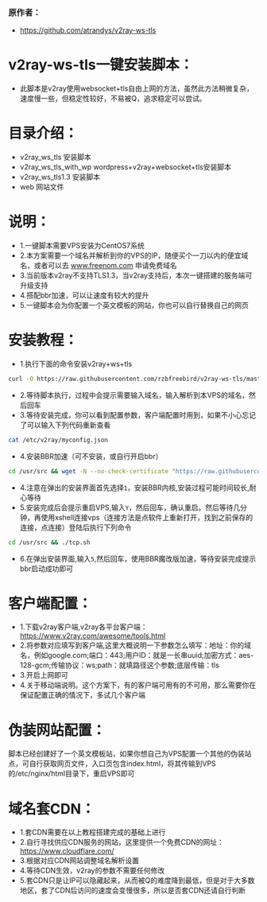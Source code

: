 ### 原作者：
* https://github.com/atrandys/v2ray-ws-tls

# v2ray-ws-tls一键安装脚本： 

* 此脚本是v2ray使用websocket+tls自由上网的方法，虽然此方法稍微复杂，速度慢一些，但稳定性较好，不易被Q，追求稳定可以尝试。

# 目录介绍：

* v2ray_ws_tls           安装脚本
* v2ray_ws_tls_with_wp   wordpress+v2ray+websocket+tls安装脚本
* v2ray_ws_tls1.3        安装脚本
* web                    网站文件  

# 说明：

* 1.一键脚本需要VPS安装为CentOS7系统
* 2.本方案需要一个域名并解析到你的VPS的IP，随便买个一刀以内的便宜域名，或者可以去 www.freenom.com 申请免费域名
* 3.当前版本v2ray不支持TLS1.3，当v2ray支持后，本次一键搭建的服务端可升级支持
* 4.搭配bbr加速，可以让速度有较大的提升
* 5.一键脚本会为你配置一个英文模板的网站，你也可以自行替换自己的网页

# 安装教程：     

* 1.执行下面的命令安装v2ray+ws+tls
``` bash
curl -O https://raw.githubusercontent.com/rzbfreebird/v2ray-ws-tls/master/v2ray_ws_tls.sh && chmod +x v2ray_ws_tls.sh && ./v2ray_ws_tls.sh
```
* 2.等待脚本执行，过程中会提示需要输入域名，输入解析到本VPS的域名，然后回车
* 3.等待安装完成，你可以看到配置参数，客户端配置时用到，如果不小心忘记了可以输入下列代码重新查看
``` bash
cat /etc/v2ray/myconfig.json
```
* 4.安装BBR加速（可不安装，或自行开启bbr）
``` bash
cd /usr/src && wget -N --no-check-certificate "https://raw.githubusercontent.com/rzbfreebird/Linux-NetSpeed/master/tcp.sh" && chmod +x tcp.sh && ./tcp.sh
```
* 4.注意在弹出的安装界面首先选择` 1 `，安装BBR内核,安装过程可能时间较长,耐心等待
* 5.安装完成后会提示重启VPS,输入` Y `，然后回车，确认重启。然后等待几分钟，再使用xshell连接vps（连接方法是点软件上重新打开，找到之前保存的连接，点连接）登陆后执行下列命令
``` bash
cd /usr/src && ./tcp.sh
```
* 6.在弹出安装界面,输入` 5 `,然后回车，使用BBR魔改版加速，等待安装完成提示bbr启动成功即可

# 客户端配置：

* 1.下载v2ray客户端,v2ray各平台客户端：https://www.v2ray.com/awesome/tools.html
* 2.将参数对应填写到客户端,这里大概说明一下参数怎么填写：地址：你的域名，例如google.com;端口：443;用户ID：就是一长串uuid;加密方式：aes-128-gcm;传输协议：ws;path：就填路径这个参数;底层传输：tls
* 3.开启上网即可
* 4.关于移动端说明。这个方案下，有的客户端可用有的不可用，那么需要你在保证配置正确的情况下，多试几个客户端

# 伪装网站配置：

脚本已经创建好了一个英文模板站，如果你想自己为VPS配置一个其他的伪装站点，可自行获取网页文件，入口页包含index.html，将其传输到VPS的/etc/nginx/html目录下，重启VPS即可

# 域名套CDN：

* 1.套CDN需要在以上教程搭建完成的基础上进行
* 2.自行寻找供应CDN服务的网站，这里提供一个免费CDN的网址：https://www.cloudflare.com/
* 3.根据对应CDN网站调整域名解析设置
* 4.等待CDN生效，v2ray的参数不需要任何修改
* 5.套CDN只是让IP可以隐藏起来，从而被Q的难度降到最低，但是对于大多数地区，套了CDN后访问的速度会变慢很多，所以是否套CDN还请自行判断